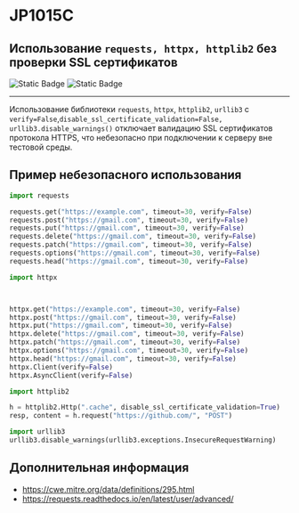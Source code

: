 # JP1015C
## Использование `requests, httpx, httplib2` без проверки SSL сертификатов

![Static Badge](https://img.shields.io/badge/%D0%A1%D1%82%D0%B5%D0%BF%D0%B5%D0%BD%D1%8C%20%D0%BA%D1%80%D0%B8%D1%82%D0%B8%D1%87%D0%BD%D0%BE%D1%81%D1%82%D0%B8-%D0%92%D1%8B%D1%81%D0%BE%D0%BA%D0%B0%D1%8F-crimson?style=for-the-badge)
![Static Badge](https://img.shields.io/badge/%D0%94%D0%BE%D1%81%D1%82%D0%BE%D0%B2%D0%B5%D1%80%D0%BD%D0%BE%D1%81%D1%82%D1%8C%20%D0%BE%D0%BF%D1%80%D0%B5%D0%B4%D0%B5%D0%BB%D0%B5%D0%BD%D0%B8%D1%8F-%D0%B2%D1%8B%D1%81%D0%BE%D0%BA%D0%B0%D1%8F-crimson?style=for-the-badge)

----

Использование библиотеки `requests`, `httpx`, `httplib2`, `urllib3` с `verify=False`,`disable_ssl_certificate_validation=False, urllib3.disable_warnings()` отключает валидацию SSL сертификатов протокола HTTPS, что небезопасно при подключении к серверу вне тестовой среды.

## Пример небезопасного использования

```python linenums="1"
import requests

requests.get("https://example.com", timeout=30, verify=False)
requests.post("https://gmail.com", timeout=30, verify=False)
requests.put("https://gmail.com", timeout=30, verify=False)
requests.delete("https://gmail.com", timeout=30, verify=False)
requests.patch("https://gmail.com", timeout=30, verify=False)
requests.options("https://gmail.com", timeout=30, verify=False)
requests.head("https://gmail.com", timeout=30, verify=False)

import httpx



httpx.get("https://example.com", timeout=30, verify=False)
httpx.post("https://gmail.com", timeout=30, verify=False)
httpx.put("https://gmail.com", timeout=30, verify=False)
httpx.delete("https://gmail.com", timeout=30, verify=False)
httpx.patch("https://gmail.com", timeout=30, verify=False)
httpx.options("https://gmail.com", timeout=30, verify=False)
httpx.head("https://gmail.com", timeout=30, verify=False)
httpx.Client(verify=False)
httpx.AsyncClient(verify=False)

import httplib2

h = httplib2.Http(".cache", disable_ssl_certificate_validation=True)
resp, content = h.request("https://github.com/", "POST")

import urllib3
urllib3.disable_warnings(urllib3.exceptions.InsecureRequestWarning)
```

## Дополнительная информация

* <https://cwe.mitre.org/data/definitions/295.html>
* <https://requests.readthedocs.io/en/latest/user/advanced/>
